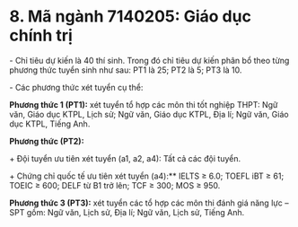 # 8. Mã ngành 7140205: Giáo dục chính trị

\- Chỉ tiêu dự kiến là 40 thí sinh. Trong đó chỉ tiêu dự kiến phân bổ theo từng phương thức tuyển sinh như sau: PT1 là 25; PT2 là 5; PT3 là 10.

\- Các phương thức xét tuyển cụ thể:

**Phương thức 1 (PT1):** xét tuyển tổ hợp các môn thi tốt nghiệp THPT: Ngữ văn, Giáo dục KTPL, Lịch sử; Ngữ văn, Giáo dục KTPL, Địa lí; Ngữ văn, Giáo dục KTPL, Tiếng Anh.

**Phương thức (PT2):** 

\+ Đội tuyển ưu tiên xét tuyển (a1, a2, a4): Tất cả các đội tuyển.

\+ Chứng chỉ quốc tế ưu tiên xét tuyển (a4):** IELTS ≥ 6.0; TOEFL iBT ≥ 61; TOEIC ≥ 600; DELF từ B1 trở lên; TCF ≥ 300; MOS ≥ 950.

**Phương thức 3 (PT3):** xét tuyển các tổ hợp các môn thi đánh giá năng lực – SPT gồm: Ngữ văn, Lịch sử, Địa lí; Ngữ văn, Lịch sử, Tiếng Anh.
